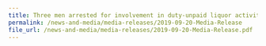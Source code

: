 ```yaml
---
title: Three men arrested for involvement in duty-unpaid liquor activities 
permalink: /news-and-media/media-releases/2019-09-20-Media-Release
file_url: /news-and-media/media-releases/2019-09-20-Media-Release.pdf
---
```


